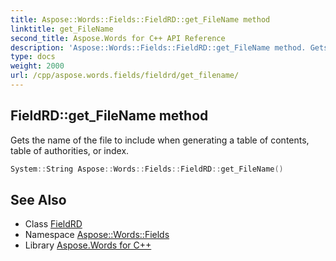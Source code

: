 ```yaml
---
title: Aspose::Words::Fields::FieldRD::get_FileName method
linktitle: get_FileName
second_title: Aspose.Words for C++ API Reference
description: 'Aspose::Words::Fields::FieldRD::get_FileName method. Gets the name of the file to include when generating a table of contents, table of authorities, or index in C++.'
type: docs
weight: 2000
url: /cpp/aspose.words.fields/fieldrd/get_filename/
---
```

## FieldRD::get_FileName method


Gets the name of the file to include when generating a table of contents, table of authorities, or index.

```cpp
System::String Aspose::Words::Fields::FieldRD::get_FileName()
```

## See Also

* Class [FieldRD](../)
* Namespace [Aspose::Words::Fields](../../)
* Library [Aspose.Words for C++](../../../)

